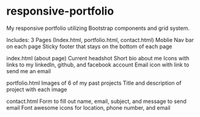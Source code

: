 # responsive-portfolio

My responsive portfolio utilizing Bootstrap components and grid system.

Includes:
    3 Pages  (Index.html, portfolio.html, contact.html)
    Moblie Nav bar on each page
    Sticky footer that stays on the bottom of each page

index.html (about page)
    Current headshot
    Short bio about me
    Icons with links to my linkedIn, github, and facebook account
    Email icon with link to send me an email
    
portfolio.html
    Images of 6 of my past projects
    Title and description of project with each image
    
contact.html
    Form to fill out name, email, subject, and message to send email
    Font awesome icons for location, phone number, and email

